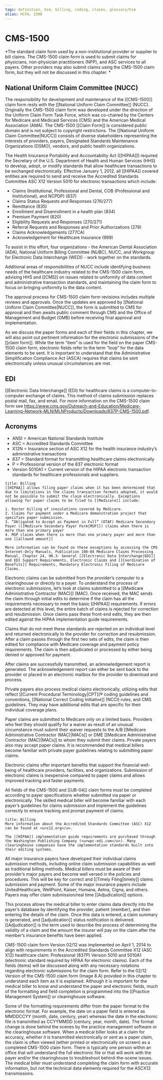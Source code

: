 ```yaml
---
tags: definition, him, billing, coding, claims, glossary/him
alias: HCFA, 1500
---
```

# CMS-1500
*The standard claim form used by a non-institutional provider or supplier to bill claims. The CMS-1500 claim form is used to submit claims for physicians, non-physician practitioners (NPP), and ASC services to all payers. Other providers may also submit claims using the CMS-1500 claim form, but they will not be discussed in this chapter. *

## National Uniform Claim Committee (NUCC)
The responsibility for development and maintenance of the [[CMS-1500]] claim form rests with the [[National Uniform Claim Committee]] (NUCC). Originally the CMS-1500 claim form was developed under the direction of the Uniform Claim Form Task Force, which was co-chaired by the Centers for Medicare and Medicaid Services (CMS) and the American Medical Association (AMA). The CMS-1500 [[Claim Form]] is considered public domain and is not subject to copyright restrictions. The [[National Uniform Claim Committee|NUCC]] consists of diverse stakeholders representing the interests of providers, payers, Designated Standards Maintenance Organizations (DSMO), vendors, and public health organizations.

The Health Insurance Portability and Accountability Act ([[HIPAA]]) required the Secretary of the U.S. Department of Health and Human Services (HHS) to develop, adopt, or modify standards that allow healthcare transactions to be exchanged electronically. Effective January 1, 2012, all [[HIPAA]] covered entities are required to send and receive the Accredited Standards Committee ASC X12 Version 5010 for electronic transactions which include:

- Claims (Institutional, Professional and Dental, COB (Professional and Institutional), and NCPDP) (837)
- Claims Status Requests and Responses (276/277)
- Remittance (835)
- Enrollment and Disenrollment in a health plan (834)
- Premium Payment (820)
- Eligibility Requests and Responses (270/271)
- Referral Requests and Responses and Prior Authorizations (278)
- Claims Acknowledgements (277CA)
- Acknowledgement for Healthcare Insurance (999)

To assist in this effort, four organizations - the American Dental Association (ADA), National Uniform Billing Committee (NUBC), NUCC, and Workgroup for Electronic Data Interchange (WEDI) - work together on the standards.

Additional areas of responsibilities of NUCC include identifying business needs of the healthcare industry related to the CMS-1500 claim form, advising HHS and [[CMS]] on issues related to uniformity of data content and administrative transaction standards, and maintaining the claim form to focus on bringing uniformity to the data content.

The approval process for CMS-1500 claim form revisions includes multiple reviews and approvals. Once the updates are approved by [[National Uniform Claim Committee|NUCC]], the form is submitted to CMS for approval and then awaits public comment through CMS and the Office of Management and Budget (OMB) before receiving final approval and implementation.

As we discuss the paper forms and each of their fields in this chapter, we will also point out pertinent information for the electronic submissions of the [[claim form]]. While the term “item” is used for the field on the paper CMS-1500 claim form, electronic fields refer to the term “loop” for the data elements to be sent. It is important to understand that the Administrative Simplification Compliance Act (ASCA) requires that claims be sent electronically unless unusual circumstances are met.

## EDI
[[Electronic Data Interchange]] (EDI) for healthcare claims is a computer-to-computer exchange of claims. This method of claims submission replaces postal mail, fax, and email. For more information on the CMS-1500 claim form see https://www.cms.gov/Outreach-and-Education/Medicare-Learning-Network-MLN/MLNProducts/Downloads/837P-CMS-1500.pdf.

## Acronyms
- ANSI = American National Standards Institute
- ASC = Accredited Standards Committee
- X12N = Insurance section of ASC X12 for the health insurance industry’s administrative transactions
- 837 = Standard format for transmitting healthcare claims electronically
- P = Professional version of the 837 electronic format
- Version 5010A1 = Current version of the HIPAA electronic transaction standards for healthcare professionals and suppliers.

```ad-billing
title: Billing
[[HIPAA]] allows filing paper claims when it has been determined that due to limitations in the claims transaction formats adopted, it would not be possible to submit the claim electronically. Exceptions allowing for paper claims to be filed to [[Medicare]] include:

1. Roster billing of inoculations covered by Medicare.
2. Claims for payment under a Medicare demonstration project that specifies paper submission.
3. “Obligated to Accept as Payment in Full” (OTAF) Medicare Secondary Payer ([[Medicare Secondary Payer Form|MSP]]) claims when there is more than one primary payer
4. MSP claims when there is more than one primary payer and more than one [[allowed amount]]

More information can be found on these exceptions by accessing the CMS Internet-Only Manuals, Publication 100-04 Medicare Claims Processing Manual, Chapter 24, 90.3- General [[Electronic Data Interchange|EDI]] and EDI Support Requirements, Electronic Claims and [[Coordination of Benefits]] Requirements, Mandatory Electronic Filing of Medicare Claims.
```

Electronic claims can be submitted from the provider’s computer to a clearinghouse or directly to a payer. To understand the process of electronic submissions, let’s look at claims submitted to a [[Medicare Administrative Contractor (MAC)]] (MAC). Once received, the MAC sends the claim through initial edits to determine if the claim has all the requirements necessary to meet the basic [[HIPAA]] requirements. If errors are detected at this level, the entire batch of claims is rejected for correction and resubmission. Once claims pass these front-end edits, they are then edited against the HIPAA implementation guide requirements. 

Claims that do not meet these standards are rejected on an individual level and returned electronically to the provider for correction and resubmission. After a claim passes through the first two sets of edits, the claim is then edited for compliance with Medicare coverage and payment policy requirements. The claim is then adjudicated or processed by either being denied or approved for payment.

After claims are successfully transmitted, an acknowledgement report is generated. The acknowledgement report can either be sent back to the provider or placed in an electronic mailbox for the provider to download and process. 

Private payers also process medical claims electronically, utilizing edits that reflect [[Current Procedural Terminology|CPT]]® coding guidelines and conventions, [[National Correct Coding Initiative]] (NCCI) rules, and
CMS guidelines. They may have additional edits that are specific for their individual coverage plans. 

Paper claims are submitted to Medicare only on a limited basis. Providers who feel they should qualify for a waiver as result of an unusual circumstance must submit their waiver requests to the A/B [[Medicare Administrative Contractor (MAC)|MACs]] or DME [[Medicare Administrative Contractor (MAC)|MACs]] to whom they submit their claims. Private payers also may accept paper claims. It is recommended that medical billers become familiar with private payer guidelines relating to submitting paper claims.

Electronic claims offer important benefits that support the financial well-being of healthcare providers, facilities, and organizations. Submission of electronic claims is inexpensive compared to paper claims and allows improved tracking and faster payments.

All fields of the CMS-1500 and [[UB-04]] claim forms must be completed according to payer specifications whether submitted via paper or electronically. The skilled medical biller will become familiar with each payer’s guidelines for claims submission and implement the guidelines correctly to ensure tracking and prompt payment of claims.

```ad-billing
title: Billing
More information about the Accredited Standards Committee (ASC) X12 can be found at <u>x12.org</u>.

The [[HIPAA]] implementation guide requirements are purchased through the Washington Publishing Company (<u>wpc-edi.com</u>). Many clearinghouse companies have the implementation standards built into their editing systems.
```

All major insurance payers have developed their individual claims submission methods, including online claim submission capabilities as well as traditional billing methods. Medical billers must be aware of their provider’s major payers and become well versed in the policies and procedures. This will be key for correct and [[Timely Filing|timely]] claims submission and payment. Some of the major insurance payers include UnitedHealthcare, WellPoint, Kaiser, Humana, Aetna, Cigna, and others. Payers may offer claim submission/real time [[Adjudication]] options.

This process allows the medical biller to enter claims data directly into the payer’s database by identifying the provider, patient (member), and then entering the details of the claim. Once this data is entered, a claim summary is generated, and [[adjudication]] status notification is delivered. [[Adjudication]] is the term used to describe the process of determining the validity of a claim and the amount the insurer will pay on the claim after the member’s insurance benefits have been applied.

CMS-1500 claim form Version 02/12 was implemented on April 1, 2014 to align with requirements in the Accredited Standards Committee X12 (ASC X12) healthcare claim:
Professional (837P) Version 5010 and 5010A1 (electronic standard required by HIPAA for electronic claims). Each of the fields (items) will be discussed along with any necessary notations regarding electronic submissions for the claim form. Refer to the 02/12 Version of the CMS-1500 claim form (Image 8.A) provided in this chapter to understand each item as it is explained. Although it is important for the medical biller to know and understand the paper and electronic fields, much of the formatting and field completion is programmed into the [[Practice Management System]] or clearinghouse software. 

Some of the formatting requirements differ from the paper format to the electronic format. For example, the date on a paper field is entered as MMDDCCYY (month, date, century, year) whereas the date in the electronic file is transmitted as CCYYMMDD (century, year, month, date). The format change is done behind the scenes by the practice management software or the clearinghouse software. When a medical biller looks at a claim for accuracy, whether it is transmitted electronically or sent as a paper claim, the claim is often viewed (either printed or electronically on screen) as a completed CMS-1500 claim form. There is typically one person within an office that will understand the full electronic file or that will work with the payer and/or the clearinghouse to troubleshoot behind-the-scene issues. The medical biller must understand completing the claim form with accurate information, but not the technical data elements required for the ASCX12 transmissions.